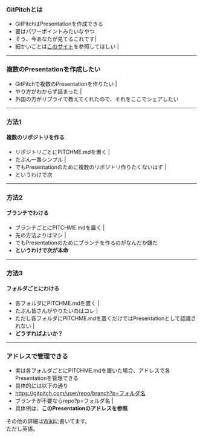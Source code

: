 ### GitPitchとは

- GitPitchはPresentationを作成できる
- 要はパワーポイントみたいなやつ
- そう、今あなたが見てるこれです|
- 細かいことは[このサイト](http://paiza.hatenablog.com/entry/2017/06/22/GitHub%E3%81%A0%E3%81%91%E3%81%A7%E8%B6%85%E9%AB%98%E6%A9%9F%E8%83%BD%E3%81%AA%E3%82%B9%E3%83%A9%E3%82%A4%E3%83%89%E8%B3%87%E6%96%99%E3%81%8C%E4%BD%9C%E3%82%8C%E3%82%8B%E3%80%8CGitPitch%E3%80%8D%E3%81%AE)を参照してほしい |


---


### 複数のPresentationを作成したい
- GitPitchで複数のPresentationを作りたい |
- やり方がわからず詰まった |
- 外国の方がリプライで教えてくれたので、それをここでシェアしたい

---


### 方法1
#### 複数のリポジトリを作る
- リポジトリごとにPITCHME.mdを置く |
- たぶん一番シンプル |
- でもPresentationのために複数のリポジトリ作りたくないはず |
- というわけで次


---


### 方法2
#### ブランチでわける
- ブランチごとにPITCHME.mdを置く |
- 先の方法よりはマシ |
- でもPresentationのためにブランチを作るのがなんだか嫌だ
- **というわけで次が本命**

---

### 方法3
#### フォルダごとにわける
- 各フォルダにPITCHME.mdを置く |
- たぶん皆さんがやりたいのはコレ |
- ただし各フォルダにPITCHME.mdを置くだけではPresentationとして認識されない |
- **どうすればよいか？**

---

### アドレスで管理できる
- 実は各フォルダごとにPITCHME.mdを置いた場合、アドレスで各Presentationを管理できる
- 具体的には以下の通り
- https://gitpitch.com/user/repo/branch?p=フォルダ名
- ブランチが不要ならrepo?p=フォルダ名 |
- 具体例は、**このPresentationのアドレスを参照**
  
その他の詳細は[Wiki](https://github.com/gitpitch/gitpitch/wiki/Asset-Sharing)に書いてます。  
ただし英語。